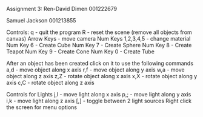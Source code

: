 Assignment 3:
Ren-David Dimen
001222679

Samuel Jackson
001213855

Controls:
q - quit the program
R - reset the scene (remove all objects from canvas)
Arrow Keys - move camera
Num Keys 1,2,3,4,5 - change material
Num Key 6 - Create Cube
Num Key 7 - Create Sphere
Num Key 8 - Create Teapot
Num Key 9 - Create Cone
Num Key 0 - Create Tube

After an object has been created click on it to use the following commands
a,d - move object along x axis
r,f - move object along y axis
w,a - move object along z axis
z,Z - rotate object along x axis
x,X - rotate object along y axis
c,C - rotate object along z axis

Controls for Lights
j,l - move light along x axis
p,; - move light along y axis
i,k - move light along z axis
[,] - toggle between 2 light sources
Right click the screen for menu options
